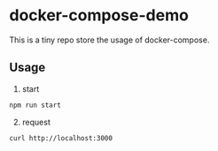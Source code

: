 # docker-compose-demo

This is a tiny repo store the usage of docker-compose.

## Usage

1. start
```bash
npm run start
```

2. request
```
curl http://localhost:3000
```